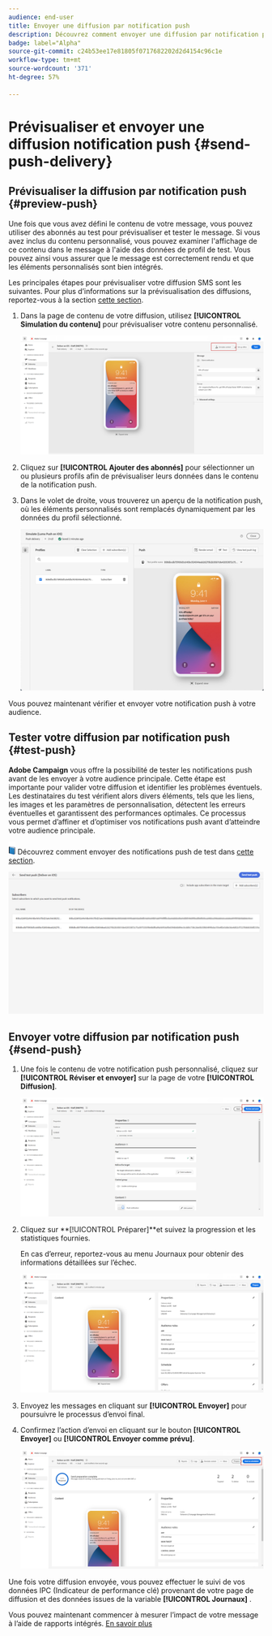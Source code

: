 ```yaml
---
audience: end-user
title: Envoyer une diffusion par notification push
description: Découvrez comment envoyer une diffusion par notification push dans Adobe Campaign Web.
badge: label="Alpha"
source-git-commit: c24b53ee17e81805f0717682202d2d4154c96c1e
workflow-type: tm+mt
source-wordcount: '371'
ht-degree: 57%

---
```


# Prévisualiser et envoyer une diffusion notification push {#send-push-delivery}

## Prévisualiser la diffusion par notification push {#preview-push}

Une fois que vous avez défini le contenu de votre message, vous pouvez utiliser des abonnés au test pour prévisualiser et tester le message. Si vous avez inclus du contenu personnalisé, vous pouvez examiner l&#39;affichage de ce contenu dans le message à l&#39;aide des données de profil de test. Vous pouvez ainsi vous assurer que le message est correctement rendu et que les éléments personnalisés sont bien intégrés.

Les principales étapes pour prévisualiser votre diffusion SMS sont les suivantes. Pour plus d’informations sur la prévisualisation des diffusions, reportez-vous à la section [cette section](../preview-test/preview-content.md).

1. Dans la page de contenu de votre diffusion, utilisez **[!UICONTROL Simulation du contenu]** pour prévisualiser votre contenu personnalisé.

   ![](assets/push_send_1.png)

1. Cliquez sur **[!UICONTROL Ajouter des abonnés]** pour sélectionner un ou plusieurs profils afin de prévisualiser leurs données dans le contenu de la notification push.


   <!--Once your test subscribers are selected, click **[!UICONTROL Select]**.
    ![](assets/push_send_5.png)-->

1. Dans le volet de droite, vous trouverez un aperçu de la notification push, où les éléments personnalisés sont remplacés dynamiquement par les données du profil sélectionné.

   ![](assets/push_send_7.png)

Vous pouvez maintenant vérifier et envoyer votre notification push à votre audience.

## Tester votre diffusion par notification push {#test-push}

**Adobe Campaign** vous offre la possibilité de tester les notifications push avant de les envoyer à votre audience principale. Cette étape est importante pour valider votre diffusion et identifier les problèmes éventuels.
Les destinataires du test vérifient alors divers éléments, tels que les liens, les images et les paramètres de personnalisation, détectent les erreurs éventuelles et garantissent des performances optimales. Ce processus vous permet d’affiner et d’optimiser vos notifications push avant d’atteindre votre audience principale.

![](../assets/do-not-localize/book.png) Découvrez comment envoyer des notifications push de test dans [cette section](../preview-test/proofs.md#subscribers).

![](assets/push_send_6.png)

## Envoyer votre diffusion par notification push {#send-push}

1. Une fois le contenu de votre notification push personnalisé, cliquez sur **[!UICONTROL Réviser et envoyer]** sur la page de votre **[!UICONTROL Diffusion]**.

   ![](assets/push_send_2.png)

1. Cliquez sur **[!UICONTROL Préparer]**et suivez la progression et les statistiques fournies.

   En cas d’erreur, reportez-vous au menu Journaux pour obtenir des informations détaillées sur l’échec.

   ![](assets/push_send_3.png)

1. Envoyez les messages en cliquant sur **[!UICONTROL Envoyer]** pour poursuivre le processus d’envoi final.

1. Confirmez l’action d’envoi en cliquant sur le bouton **[!UICONTROL Envoyer]** ou **[!UICONTROL Envoyer comme prévu]**.

   ![](assets/push_send_4.png)

Une fois votre diffusion envoyée, vous pouvez effectuer le suivi de vos données IPC (Indicateur de performance clé) provenant de votre page de diffusion et des données issues de la variable **[!UICONTROL Journaux]** .

Vous pouvez maintenant commencer à mesurer l’impact de votre message à l’aide de rapports intégrés. [En savoir plus](../reporting/push-report.md)

